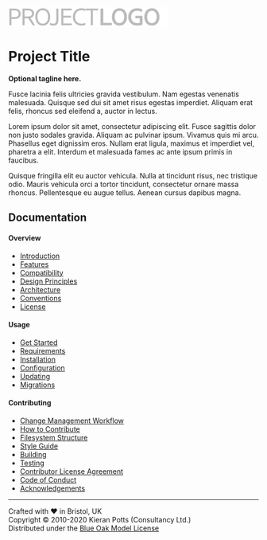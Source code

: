 [![Project Logo](https://raw.githubusercontent.com/kieranpotts/rootfiles/7c09a7f8e948c6c64f76aa5ba0b3f533d083ce28/docs/img/logo.svg?sanitize=true)](https://github.com/kieranpotts/rootfiles) 

# Project Title

**Optional tagline here.**

Fusce lacinia felis ultricies gravida vestibulum. Nam egestas venenatis malesuada. Quisque sed dui sit amet risus egestas imperdiet. Aliquam erat felis, rhoncus sed eleifend a, auctor in lectus.

Lorem ipsum dolor sit amet, consectetur adipiscing elit. Fusce sagittis dolor non justo sodales gravida. Aliquam ac pulvinar ipsum. Vivamus quis mi arcu. Phasellus eget dignissim eros. Nullam erat ligula, maximus et imperdiet vel, pharetra a elit. Interdum et malesuada fames ac ante ipsum primis in faucibus.

Quisque fringilla elit eu auctor vehicula. Nulla at tincidunt risus, nec tristique odio. Mauris vehicula orci a tortor tincidunt, consectetur ornare massa rhoncus. Pellentesque eu augue tellus. Aenean cursus dapibus magna.

## Documentation

#### Overview

- [Introduction](./docs/en/overview/introduction.md)
- [Features](./docs/en/overview/features.md)
- [Compatibility](./docs/en/overview/compatibility.md)
- [Design Principles](./docs/en/overview/principles.md)
- [Architecture](./docs/en/overview/architecture.md)
- [Conventions](./docs/en/overview/conventions.md)
- [License](./docs/en/overview/license.md)

#### Usage

- [Get Started](./docs/en/usage/start.md)
- [Requirements](./docs/en/usage/requirements.md)
- [Installation](./docs/en/usage/installation.md)
- [Configuration](./docs/en/usage/configuration.md)
- [Updating](./docs/en/usage/updating.md)
- [Migrations](./docs/en/usage/migrations.md)

#### Contributing 

- [Change Management Workflow](./docs/en/contributing/workflow.md)
- [How to Contribute](./docs/en/contributing/contributing.md)
- [Filesystem Structure](./docs/en/contributing/structure.md)
- [Style Guide](./docs/en/contributing/style-guide.md)
- [Building](./docs/en/contributing/build.md)
- [Testing](./docs/en/contributing/testing.md)
- [Contributor License Agreement](./docs/en/contributing/cla.md)
- [Code of Conduct](./docs/en/contributing/code-of-conduct.md)
- [Acknowledgements](./docs/en/contributing/acknowledgements.md)

----

<!--
[![Latest](https://img.shields.io/github/release/user/repo.svg?style=for-the-badge&label=Latest&colorA=333333&colorB=aaaaaa&maxAge=3600)](https://github.com/user/repo/releases)
[![Issues](https://img.shields.io/github/issues/user/repo.svg?style=for-the-badge&label=Issues&colorA=333333&colorB=aaaaaa&maxAge=3600)](https://github.com/user/repo/issues)
[![Pull Requests](https://img.shields.io/github/issues-pr/user/repo.svg?style=for-the-badge&label=Pull%20Requests&colorA=333333&colorB=aaaaaa&maxAge=3600)](https://github.com/user/repo/pulls)
[![Travis](https://img.shields.io/travis/user/repo.svg?style=for-the-badge&label=Build&colorA=333333&colorB=aaaaaa&maxAge=3600)](https://travis-ci.org/user/repo)
-->

Crafted with ❤ in Bristol, UK \
Copyright © 2010-2020 Kieran Potts (Consultancy Ltd.) \
Distributed under the [Blue Oak Model License](LICENSE.md)
